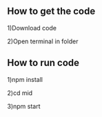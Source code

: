 ## How to get the code
1)Download code 

2)Open terminal in folder

## How to run code

1)npm install

2)cd mid

3)npm start

